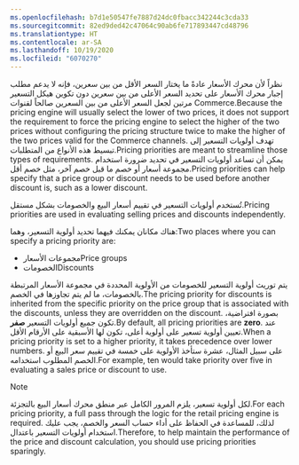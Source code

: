 ```yaml
---
ms.openlocfilehash: b7d1e50547fe7887d24dc0fbacc342244c3cda33
ms.sourcegitcommit: 82ed9ded42c47064c90ab6fe717893447cd48796
ms.translationtype: HT
ms.contentlocale: ar-SA
ms.lasthandoff: 10/19/2020
ms.locfileid: "6070270"
---
```

<span data-ttu-id="61c98-101">نظراً لأن محرك الأسعار عادةً ما يختار السعر الأقل من بين سعرين، فإنه لا يدعم مطلب إجبار محرك الأسعار على تحديد السعر الأعلى من بين سعرين دون تكوين هيكل التسعير مرتين لجعل السعر الأعلى من بين السعرين صالحاً لقنوات Commerce.</span><span class="sxs-lookup"><span data-stu-id="61c98-101">Because the pricing engine will usually select the lower of two prices, it does not support the requirement to force the pricing engine to select the higher of the two prices without configuring the pricing structure twice to make the higher of the two prices valid for the Commerce channels.</span></span> <span data-ttu-id="61c98-102">تهدف أولويات التسعير إلى تبسيط هذه الأنواع من المتطلبات.</span><span class="sxs-lookup"><span data-stu-id="61c98-102">Pricing priorities are meant to streamline those types of requirements.</span></span> <span data-ttu-id="61c98-103">يمكن أن تساعد أولويات التسعير في تحديد ضرورة استخدام مجموعة أسعار أو خصم ما قبل خصم آخر، مثل خصم أقل.</span><span class="sxs-lookup"><span data-stu-id="61c98-103">Pricing priorities can help specify that a price group or discount needs to be used before another discount is, such as a lower discount.</span></span> 

<span data-ttu-id="61c98-104">تُستخدم أولويات التسعير في تقييم أسعار البيع والخصومات بشكل مستقل.</span><span class="sxs-lookup"><span data-stu-id="61c98-104">Pricing priorities are used in evaluating selling prices and discounts independently.</span></span> 

<span data-ttu-id="61c98-105">هناك مكانان يمكنك فيهما تحديد أولوية التسعير، وهما:</span><span class="sxs-lookup"><span data-stu-id="61c98-105">Two places where you can specify a pricing priority are:</span></span> 

- <span data-ttu-id="61c98-106">مجموعات الأسعار</span><span class="sxs-lookup"><span data-stu-id="61c98-106">Price groups</span></span>
- <span data-ttu-id="61c98-107">الخصومات</span><span class="sxs-lookup"><span data-stu-id="61c98-107">Discounts</span></span> 
 
<span data-ttu-id="61c98-108">يتم توريث أولوية التسعير للخصومات من الأولوية المحددة في مجموعة الأسعار المرتبطة بالخصومات، ما لم يتم تجاوزها في الخصم.</span><span class="sxs-lookup"><span data-stu-id="61c98-108">The pricing priority for discounts is inherited from the specific priority on the price group that is associated with the discounts, unless they are overridden on the discount.</span></span> <span data-ttu-id="61c98-109">بصورة افتراضية، تكون جميع أولويات التسعير **صفر**.</span><span class="sxs-lookup"><span data-stu-id="61c98-109">By default, all pricing priorities are **zero**.</span></span> <span data-ttu-id="61c98-110">عند تعيين أولوية تسعير على أولوية أعلى، تكون لها الأسبقية على الأرقام الأقل.</span><span class="sxs-lookup"><span data-stu-id="61c98-110">When a pricing priority is set to a higher priority, it takes precedence over lower numbers.</span></span> <span data-ttu-id="61c98-111">على سبيل المثال، عشرة ستأخذ الأولوية على خمسة في تقييم سعر البيع أو الخصم المطلوب استخدامه.</span><span class="sxs-lookup"><span data-stu-id="61c98-111">For example, ten would take priority over five in evaluating a sales price or discount to use.</span></span> 

> [!NOTE]
> <span data-ttu-id="61c98-112">لكل أولوية تسعير، يلزم المرور الكامل عبر منطق محرك أسعار البيع بالتجزئة.</span><span class="sxs-lookup"><span data-stu-id="61c98-112">For each pricing priority, a full pass through the logic for the retail pricing engine is required.</span></span> <span data-ttu-id="61c98-113">لذلك، للمساعدة في الحفاظ على أداء حساب السعر والخصم، يجب عليك استخدام أولويات التسعير باعتدال.</span><span class="sxs-lookup"><span data-stu-id="61c98-113">Therefore, to help maintain the performance of the price and discount calculation, you should use pricing priorities sparingly.</span></span>
